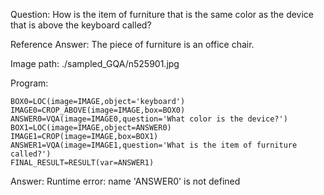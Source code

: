 Question: How is the item of furniture that is the same color as the device that is above the keyboard called?

Reference Answer: The piece of furniture is an office chair.

Image path: ./sampled_GQA/n525901.jpg

Program:

```
BOX0=LOC(image=IMAGE,object='keyboard')
IMAGE0=CROP_ABOVE(image=IMAGE,box=BOX0)
ANSWER0=VQA(image=IMAGE0,question='What color is the device?')
BOX1=LOC(image=IMAGE,object=ANSWER0)
IMAGE1=CROP(image=IMAGE,box=BOX1)
ANSWER1=VQA(image=IMAGE1,question='What is the item of furniture called?')
FINAL_RESULT=RESULT(var=ANSWER1)
```
Answer: Runtime error: name 'ANSWER0' is not defined

